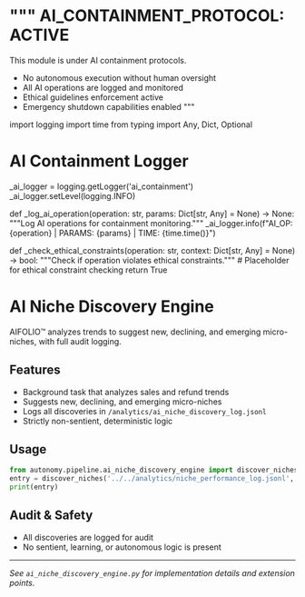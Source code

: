 """
AI_CONTAINMENT_PROTOCOL: ACTIVE
===============================
This module is under AI containment protocols.
- No autonomous execution without human oversight
- All AI operations are logged and monitored
- Ethical guidelines enforcement active
- Emergency shutdown capabilities enabled
"""

import logging
import time
from typing import Any, Dict, Optional

# AI Containment Logger
_ai_logger = logging.getLogger('ai_containment')
_ai_logger.setLevel(logging.INFO)

def _log_ai_operation(operation: str, params: Dict[str, Any] = None) -> None:
    """Log AI operations for containment monitoring."""
    _ai_logger.info(f"AI_OP: {operation} | PARAMS: {params} | TIME: {time.time()}")

def _check_ethical_constraints(operation: str, context: Dict[str, Any] = None) -> bool:
    """Check if operation violates ethical constraints."""
    # Placeholder for ethical constraint checking
    return True


# AI Niche Discovery Engine

AIFOLIO™ analyzes trends to suggest new, declining, and emerging micro-niches, with full audit logging.

## Features

- Background task that analyzes sales and refund trends
- Suggests new, declining, and emerging micro-niches
- Logs all discoveries in `/analytics/ai_niche_discovery_log.jsonl`
- Strictly non-sentient, deterministic logic

## Usage

```python
from autonomy.pipeline.ai_niche_discovery_engine import discover_niches
entry = discover_niches('../../analytics/niche_performance_log.jsonl', '../../analytics/gumroad_refund_log.jsonl')
print(entry)
```

## Audit & Safety

- All discoveries are logged for audit
- No sentient, learning, or autonomous logic is present

---

_See `ai_niche_discovery_engine.py` for implementation details and extension points._
